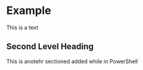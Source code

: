 # Example

This is a text

## Second Level Heading

This is anotehr sectioned added while in PowerShell